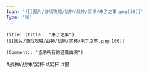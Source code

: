 ```yaml
---
Icon: "![[图片/游戏攻略/战神/战神/奖杯/未了之事.png|30]]"
Type: "银"
---
```

```ad-common-silver-trophy
title: (Title:: "未了之事")
![[图片/游戏攻略/战神/战神/奖杯/未了之事.png|100]]

(Comment:: "協助所有的遊蕩幽魂")
```

#战神/战神/奖杯 #奖杯 #银
